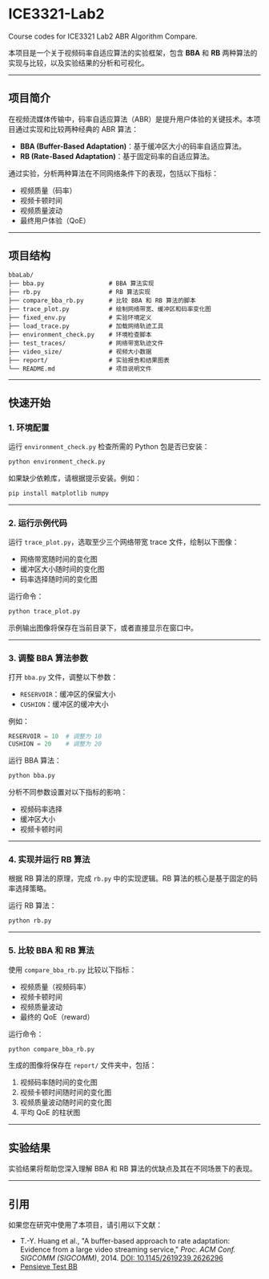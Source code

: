 # ICE3321-Lab2
Course codes for ICE3321 Lab2 ABR Algorithm Compare.

本项目是一个关于视频码率自适应算法的实验框架，包含 **BBA** 和 **RB** 两种算法的实现与比较，以及实验结果的分析和可视化。

---

## 项目简介

在视频流媒体传输中，码率自适应算法（ABR）是提升用户体验的关键技术。本项目通过实现和比较两种经典的 ABR 算法：
- **BBA (Buffer-Based Adaptation)**：基于缓冲区大小的码率自适应算法。
- **RB (Rate-Based Adaptation)**：基于固定码率的自适应算法。

通过实验，分析两种算法在不同网络条件下的表现，包括以下指标：
- 视频质量（码率）
- 视频卡顿时间
- 视频质量波动
- 最终用户体验（QoE）

---

## 项目结构

```
bbaLab/
├── bba.py                  # BBA 算法实现
├── rb.py                   # RB 算法实现
├── compare_bba_rb.py       # 比较 BBA 和 RB 算法的脚本
├── trace_plot.py           # 绘制网络带宽、缓冲区和码率变化图
├── fixed_env.py            # 实验环境定义
├── load_trace.py           # 加载网络轨迹工具
├── environment_check.py    # 环境检查脚本
├── test_traces/            # 网络带宽轨迹文件
├── video_size/             # 视频大小数据
├── report/                 # 实验报告和结果图表
└── README.md               # 项目说明文件
```

---

## 快速开始

### 1. 环境配置

运行 `environment_check.py` 检查所需的 Python 包是否已安装：
```bash
python environment_check.py
```

如果缺少依赖库，请根据提示安装。例如：
```bash
pip install matplotlib numpy
```

---

### 2. 运行示例代码

运行 `trace_plot.py`，选取至少三个网络带宽 trace 文件，绘制以下图像：
- 网络带宽随时间的变化图
- 缓冲区大小随时间的变化图
- 码率选择随时间的变化图

运行命令：
```bash
python trace_plot.py
```

示例输出图像将保存在当前目录下，或者直接显示在窗口中。

---

### 3. 调整 BBA 算法参数

打开 `bba.py` 文件，调整以下参数：
- `RESERVOIR`：缓冲区的保留大小
- `CUSHION`：缓冲区的缓冲大小

例如：
```python
RESERVOIR = 10  # 调整为 10
CUSHION = 20    # 调整为 20
```

运行 BBA 算法：
```bash
python bba.py
```

分析不同参数设置对以下指标的影响：
- 视频码率选择
- 缓冲区大小
- 视频卡顿时间

---

### 4. 实现并运行 RB 算法

根据 RB 算法的原理，完成 `rb.py` 中的实现逻辑。RB 算法的核心是基于固定的码率选择策略。

运行 RB 算法：
```bash
python rb.py
```

---

### 5. 比较 BBA 和 RB 算法

使用 `compare_bba_rb.py` 比较以下指标：
- 视频质量（视频码率）
- 视频卡顿时间
- 视频质量波动
- 最终的 QoE（reward）

运行命令：
```bash
python compare_bba_rb.py
```

生成的图像将保存在 `report/` 文件夹中，包括：
1. 视频码率随时间的变化图
2. 视频卡顿时间随时间的变化图
3. 视频质量波动随时间的变化图
4. 平均 QoE 的柱状图

---

## 实验结果

实验结果将帮助您深入理解 BBA 和 RB 算法的优缺点及其在不同场景下的表现。

---

## 引用

如果您在研究中使用了本项目，请引用以下文献：

- T.-Y. Huang et al., "A buffer-based approach to rate adaptation: Evidence from a large video streaming service," *Proc. ACM Conf. SIGCOMM (SIGCOMM)*, 2014. [DOI: 10.1145/2619239.2626296](https://doi.org/10.1145/2619239.2626296)
- [Pensieve Test BB](https://github.com/hongzimao/pensieve/blob/master/test/bb.py) 
